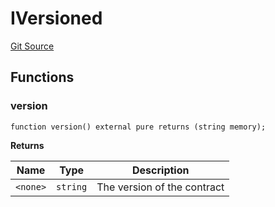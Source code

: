 # IVersioned
[Git Source](https://github.com/cryptexfinance/tcapv2.0/blob/adb271543417436c1309ef4ed99a33410b5ee7ce/src/interface/IVersioned.sol)


## Functions
### version


```solidity
function version() external pure returns (string memory);
```
**Returns**

|Name|Type|Description|
|----|----|-----------|
|`<none>`|`string`|The version of the contract|


